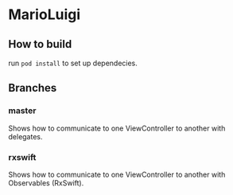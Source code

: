 # MarioLuigi
## How to build
run `pod install` to set up dependecies.

## Branches
### master
Shows how to communicate to one ViewController to another with delegates.
### rxswift
Shows how to communicate to one ViewController to another with Observables (RxSwift).
